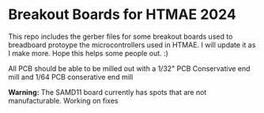 # Breakout Boards for HTMAE 2024 
This repo includes the gerber files for some breakout boards used to breadboard protoype the microcontrollers used in HTMAE. I will update it as I make more. Hope this helps some people out. :) 

All PCB should be able to be milled out with a 1/32" PCB Conservative end mill and 1/64 PCB conserative end mill 

__Warning:__ The SAMD11 board currently has spots that are not manufacturable. Working on fixes
